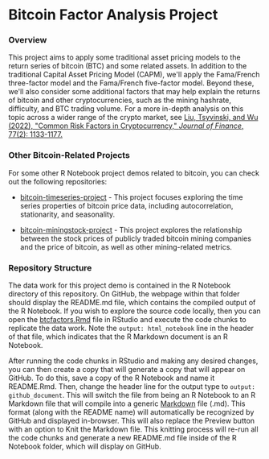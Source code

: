 # Bitcoin Factor Analysis Project

### Overview

This project aims to apply some traditional asset pricing models to the return series of bitcoin (BTC) and some related assets. In addition to the traditional Capital Asset Pricing Model (CAPM), we'll apply the Fama/French three-factor model and the Fama/French five-factor model. Beyond these,  we'll also consider some additional factors that may help explain the returns of bitcoin and other cryptocurrencies, such as the mining hashrate, difficulty, and BTC trading volume. For a more in-depth analysis on this topic across a wider range of the crypto market, see [Liu, Tsyvinski, and Wu (2022), "Common Risk Factors in Cryptocurrency," *Journal of Finance*, 77(2): 1133-1177.](https://doi.org/10.1111/jofi.13119)

### Other Bitcoin-Related Projects

For some other R Notebook project demos related to bitcoin, you can check out the following repositories:

* [bitcoin-timeseries-project](https://github.com/tim-dombrowski/bitcoin-timeseries-project) - This project focuses exploring the time series properties of bitcoin price data, including autocorrelation, stationarity, and seasonality.

* [bitcoin-miningstock-project]() - This project explores the relationship between the stock prices of publicly traded bitcoin mining companies and the price of bitcoin, as well as other mining-related metrics.

### Repository Structure

The data work for this project demo is contained in the R Notebook directory of this repository. On GitHub, the webpage within that folder should display the README.md file, which contains the compiled output of the R Notebook. If you wish to explore the source code locally, then you can open the [btcfactors.Rmd](https://github.com/tim-dombrowski/bitcoin-factoranalysis-project/blob/main/R%20Notebook/btcfactors.Rmd) file in RStudio and execute the code chunks to replicate the data work. Note the `output: html_notebook` line in the header of that file, which indicates that the R Markdown document is an R Notebook. 

After running the code chunks in RStudio and making any desired changes, you can then create a copy that will generate a copy that will appear on GitHub. To do this, save a copy of the R Notebook and name it README.Rmd. Then, change the header line for the output type to `output: github_document`. This will switch the file from being an R Notebook to an R Markdown file that will compile into a generic [Markdown](https://www.markdownguide.org/) file (.md). This format (along with the README name) will automatically be recognized by GitHub and displayed in-browser. This will also replace the Preview button with an option to Knit the Markdown file. This knitting process will re-run all the code chunks and generate a new README.md file inside of the R Notebook folder, which will display on GitHub.
